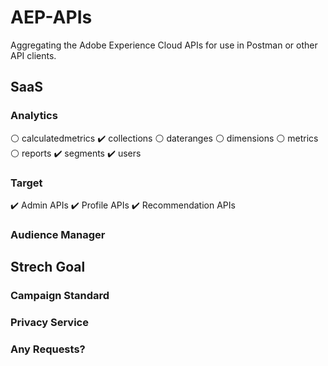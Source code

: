 # AEP-APIs

Aggregating the Adobe Experience Cloud APIs for use in Postman or other API clients.

## SaaS

### Analytics

:white_circle: calculatedmetrics
:heavy_check_mark: collections
:white_circle: dateranges
:white_circle: dimensions
:white_circle: metrics
:white_circle: reports
:heavy_check_mark: segments
:heavy_check_mark: users

### Target

:heavy_check_mark: Admin APIs
:heavy_check_mark: Profile APIs
:heavy_check_mark: Recommendation APIs


### Audience Manager

## Strech Goal

### Campaign Standard 

### Privacy Service 

### Any Requests?
